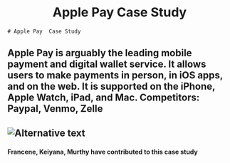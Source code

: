 <h1 align="center">Apple Pay Case Study</h1>
    

    # Apple Pay  Case Study
  
  <h2> Apple Pay is arguably the leading mobile payment and digital wallet service. It allows users to make payments in person, in iOS apps, and on the web. It is supported on the iPhone, Apple Watch, iPad, and Mac. 
Competitors: Paypal, Venmo, Zelle<h2>
  
![Alternative text](https://www.dcecu.org/assets/images/apple-pay-mark-web.jpg)

<h4>Francene, Keiyana, Murthy have contributed to this case study<h4>
